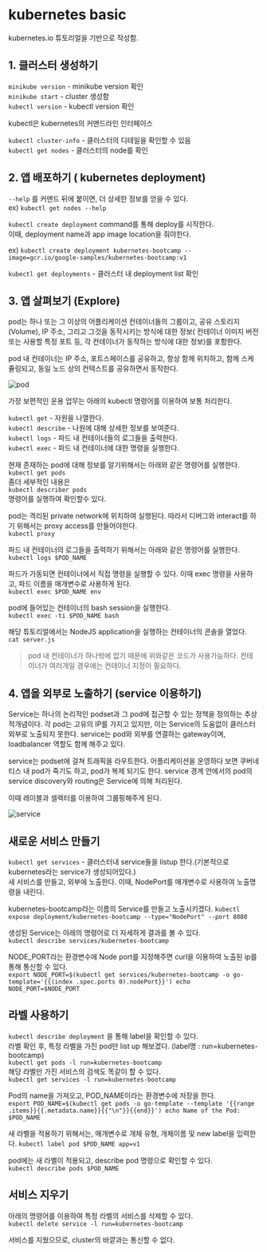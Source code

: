 # kubernetes basic
kubernetes.io 튜토리얼을 기반으로 작성함.

## 1. 클러스터 생성하기

`minikube version` - minikube version 확인  
`minikube start` - cluster 생성함  
`kubectl version` - kubectl version 확인  

kubectl은 kubernetes의 커맨드라인 인터페이스

`kubectl cluster-info` - 클러스터의 디테일을 확인할 수 있음  
`kubectl get nodes` - 클러스터의 node를 확인  

## 2. 앱 배포하기 ( kubernetes deployment)
`--help` 를 커맨드 뒤에 붙이면, 더 상세한 정보를 얻을 수 있다.  
ex) `kubectl get nodes --help`

`kubectl create deployment` command를 통해 deploy를 시작한다.  
이때, deployment name과 app image location을 줘야한다.

ex) `kubectl create deployment kubernetes-bootcamp --image=gcr.io/google-samples/kubernetes-bootcamp:v1`  

`kubectl get deployments` - 클러스터 내 deployment list 확인  


## 3. 앱 살펴보기 (Explore)
pod는 하나 또는 그 이상의 어플리케이션 컨테이너들의 그룹이고, 공유 스토리지 (Volume), IP 주소, 그리고 그것을 동작시키는 방식에 대한 정보( 컨테이너 이미지 버전 또는 사용할 특정 포트 등, 각 컨테이너가 동작하는 방식에 대한 정보)를 포함한다.  

pod 내 컨테이너는 IP 주소, 포트스페이스를 공유하고, 항상 함께 위치하고, 함께 스케쥴링되고, 동일 노드 상의 컨텍스트를 공유하면서 동작한다.   

![pod](https://github.com/Tedigom/study/blob/master/kubernetes%20tutorial/pod.PNG)  
  
가장 보편적인 운용 업무는 아래의 kubectl 명령어를 이용하여 보통 처리한다.  

`kubectl get` - 자원을 나열한다.  
`kubectl describe` - 나원에 대해 상세한 정보를 보여준다.  
`kubectl logs` - 파드 내 컨테이너들의 로그들을 출력한다.  
`kubectl exec` - 파드 내 컨테이너에 대한 명령을 실행한다.  

현재 존재하는 pod에 대해 정보를 알기위해서는 아래와 같은 명령어를 실행한다.
`kubectl get pods`  
좀더 세부적인 내용은  
`kubectl describer pods`  
명령어를 실행하여 확인할수 있다.  

pod는 격리된 private network에 위치하여 실행된다. 따라서 디버그와 interact를 하기 위해서는 proxy access를 만들어야한다.  
`kubectl proxy`  

파드 내 컨테이너의 로그들을 출력하기 위해서는 아래와 같은 명령어를 실행한다.  
`kubectl logs $POD_NAME`  

파드가 가동되면 컨테이너에서 직접 명령을 실행할 수 있다. 이때 exec 명령을 사용하고, 파드 이름을 매개변수로 사용하게 된다.  
`kubectl exec $POD_NAME env`

pod에 들어있는 컨테이너의 bash session을 실행한다.  
`kubectl exec -ti $POD_NAME bash`  

해당 튜토리얼에서는 NodeJS application을 실행하는 컨테이너의 콘솔을 열었다.  
`cat server.js`  

> pod 내 컨테이너가 하나밖에 없기 때문에 위와같은 코드가 사용가능하다. 컨테이너가 여러개일 경우에는 컨테이너 지정이 필요하다.


## 4. 앱을 외부로 노출하기 (service 이용하기)
Service는 하나의 논리적인 podset과 그 pod에 접근할 수 있는 정책을 정의하는 추상적개념이다.
각 pod는 고유의 IP를 가지고 있지만, 이는 Service의 도움없이 클러스터 외부로 노출되지 못한다. service는 pod와 외부를 연결하는 gateway이며, loadbalancer 역할도 함께 해주고 있다.  

service는 podset에 걸쳐 트래픽을 라우트한다. 어플리케이션을 운영하다 보면 쿠버네티스 내 pod가 죽기도 하고, pod가 복제 되기도 한다. service 경계 안에서의 pod의 service discovery와 routing은 Service에 의해 처리된다.  

이때 레이블과 셀렉터를 이용하여 그룹핑해주게 된다.  

![service](https://github.com/Tedigom/study/blob/master/kubernetes%20tutorial/service.PNG)  
  
## 새로운 서비스 만들기
`kubectl get services` - 클러스터내 service들을 listup 한다.(기본적으로 kubernetes라는 service가 생성되어있다.)  
새 서비스를 만들고, 외부에 노출한다. 이때, NodePort를 매개변수로 사용하여 노출명령을 내린다.  

kubernetes-bootcamp라는 이름의 Service를 만들고 노출시키겠다. 
`kubectl expose deployment/kubernetes-bootcamp --type="NodePort" --port 8080`  

생성된 Service는 아래의 명령어로 더 자세하게 결과를 볼 수 있다.  
`kubectl describe services/kubernetes-bootcamp`  

NODE_PORT라는 환경변수에 Node port를 지정해주면 curl을 이용하여 노출된 ip를 통해 통신할 수 있다.  
`export NODE_PORT=$(kubectl get services/kubernetes-bootcamp -o go-template='{{(index .spec.ports 0).nodePort}}')
echo NODE_PORT=$NODE_PORT`  

## 라벨 사용하기
`kubectl describe deployment` 을 통해 label을 확인할 수 있다.  
라벨 확인 후, 특정 라벨을 가진 pod만 list up 해보겠다. (label명 : run=kubernetes-bootcamp)  
`kubectl get pods -l run=kubernetes-bootcamp`  
해당 라벨만 가진 서비스의 검색도 똑같이 할 수 있다.  
`kubectl get services -l run=kubernetes-bootcamp`  

Pod의 name을 가져오고, POD_NAME이라는 환경변수에 저장을 한다.  
`export POD_NAME=$(kubectl get pods -o go-template --template '{{range .items}}{{.metadata.name}}{{"\n"}}{{end}}')
echo Name of the Pod: $POD_NAME`  

새 라벨을 적용하기 위해서는, 매개변수로 개체 유형, 개체이름 및 new label을 입력한다.
`kubectl label pod $POD_NAME app=v1`  

pod에는 새 라벨이 적용되고, describe pod 명령으로 확인할 수 있다.  
`kubectl describe pods $POD_NAME`

## 서비스 지우기
아래의 명령어를 이용하여 특정 라벨의 서비스를 삭제할 수 있다.  
`kubectl delete service -l run=kubernetes-bootcamp`  

서비스를 지웠으므로, cluster의 바깥과는 통신할 수 없다.  
